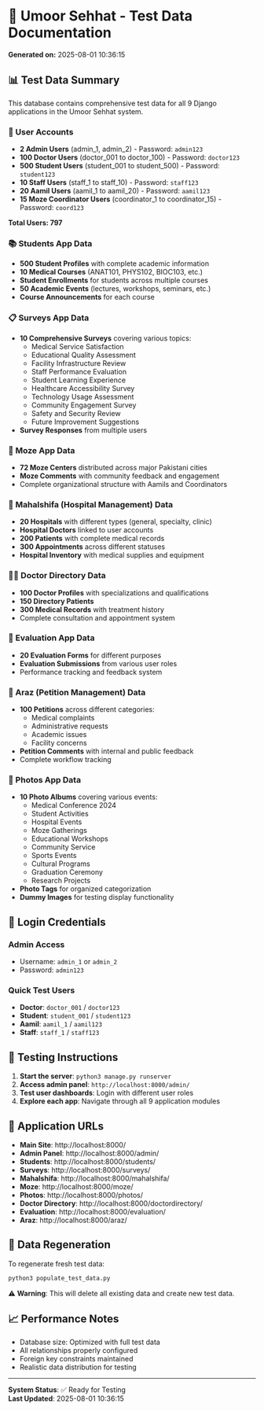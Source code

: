 # 🏥 Umoor Sehhat - Test Data Documentation

**Generated on:** 2025-08-01 10:36:15

## 📊 Test Data Summary

This database contains comprehensive test data for all 9 Django applications in the Umoor Sehhat system.

### 👥 User Accounts

- **2 Admin Users** (admin_1, admin_2) - Password: `admin123`
- **100 Doctor Users** (doctor_001 to doctor_100) - Password: `doctor123`
- **500 Student Users** (student_001 to student_500) - Password: `student123`
- **10 Staff Users** (staff_1 to staff_10) - Password: `staff123`
- **20 Aamil Users** (aamil_1 to aamil_20) - Password: `aamil123`
- **15 Moze Coordinator Users** (coordinator_1 to coordinator_15) - Password: `coord123`

**Total Users: 797**

### 📚 Students App Data

- **500 Student Profiles** with complete academic information
- **10 Medical Courses** (ANAT101, PHYS102, BIOC103, etc.)
- **Student Enrollments** for students across multiple courses
- **50 Academic Events** (lectures, workshops, seminars, etc.)
- **Course Announcements** for each course

### 📋 Surveys App Data

- **10 Comprehensive Surveys** covering various topics:
  - Medical Service Satisfaction
  - Educational Quality Assessment
  - Facility Infrastructure Review
  - Staff Performance Evaluation
  - Student Learning Experience
  - Healthcare Accessibility Survey
  - Technology Usage Assessment
  - Community Engagement Survey
  - Safety and Security Review
  - Future Improvement Suggestions
- **Survey Responses** from multiple users

### 🕌 Moze App Data

- **72 Moze Centers** distributed across major Pakistani cities
- **Moze Comments** with community feedback and engagement
- Complete organizational structure with Aamils and Coordinators

### 🏥 Mahalshifa (Hospital Management) Data

- **20 Hospitals** with different types (general, specialty, clinic)
- **Hospital Doctors** linked to user accounts
- **200 Patients** with complete medical records
- **300 Appointments** across different statuses
- **Hospital Inventory** with medical supplies and equipment

### 👨‍⚕️ Doctor Directory Data

- **100 Doctor Profiles** with specializations and qualifications
- **150 Directory Patients** 
- **300 Medical Records** with treatment history
- Complete consultation and appointment system

### 📝 Evaluation App Data

- **20 Evaluation Forms** for different purposes
- **Evaluation Submissions** from various user roles
- Performance tracking and feedback system

### 📄 Araz (Petition Management) Data

- **100 Petitions** across different categories:
  - Medical complaints
  - Administrative requests
  - Academic issues
  - Facility concerns
- **Petition Comments** with internal and public feedback
- Complete workflow tracking

### 📸 Photos App Data

- **10 Photo Albums** covering various events:
  - Medical Conference 2024
  - Student Activities
  - Hospital Events
  - Moze Gatherings
  - Educational Workshops
  - Community Service
  - Sports Events
  - Cultural Programs
  - Graduation Ceremony
  - Research Projects
- **Photo Tags** for organized categorization
- **Dummy Images** for testing display functionality

## 🔐 Login Credentials

### Admin Access
- Username: `admin_1` or `admin_2`
- Password: `admin123`

### Quick Test Users
- **Doctor**: `doctor_001` / `doctor123`
- **Student**: `student_001` / `student123`
- **Aamil**: `aamil_1` / `aamil123`
- **Staff**: `staff_1` / `staff123`

## 🚀 Testing Instructions

1. **Start the server**: `python3 manage.py runserver`
2. **Access admin panel**: `http://localhost:8000/admin/`
3. **Test user dashboards**: Login with different user roles
4. **Explore each app**: Navigate through all 9 application modules

## 📱 Application URLs

- **Main Site**: http://localhost:8000/
- **Admin Panel**: http://localhost:8000/admin/
- **Students**: http://localhost:8000/students/
- **Surveys**: http://localhost:8000/surveys/
- **Mahalshifa**: http://localhost:8000/mahalshifa/
- **Moze**: http://localhost:8000/moze/
- **Photos**: http://localhost:8000/photos/
- **Doctor Directory**: http://localhost:8000/doctordirectory/
- **Evaluation**: http://localhost:8000/evaluation/
- **Araz**: http://localhost:8000/araz/

## 🔄 Data Regeneration

To regenerate fresh test data:
```bash
python3 populate_test_data.py
```

⚠️ **Warning**: This will delete all existing data and create new test data.

## 📈 Performance Notes

- Database size: Optimized with full test data
- All relationships properly configured
- Foreign key constraints maintained
- Realistic data distribution for testing

---

**System Status**: ✅ Ready for Testing  
**Last Updated**: 2025-08-01 10:36:15
